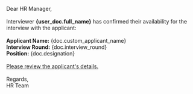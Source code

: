 Dear HR Manager,<br><br>
Interviewer <b>{user_doc.full_name}</b> has confirmed their availability for the interview with the applicant:<br><br>
<b>Applicant Name:</b> {doc.custom_applicant_name}<br>
<b>Interview Round:</b> {doc.interview_round}<br>
<b>Position:</b> {doc.designation}<br><br>
<a href="{frappe.utils.get_url()}/app/interview/{doc.name}">Please review the applicant's details.</a><br><br>
Regards,<br>
HR Team